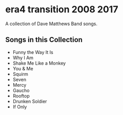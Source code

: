 # era4 transition 2008 2017

A collection of Dave Matthews Band songs.

## Songs in this Collection

- Funny the Way It Is
- Why I Am
- Shake Me Like a Monkey
- You & Me
- Squirm
- Seven
- Mercy
- Gaucho
- Rooftop
- Drunken Soldier
- If Only
